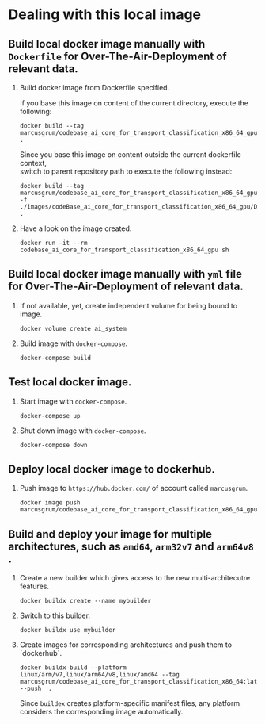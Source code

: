 
# Dealing with this local image

## Build local docker image manually with `Dockerfile` for Over-The-Air-Deployment of relevant data.

1. Build docker image from Dockerfile specified.

    If you base this image on content of the current directory, execute the following:

    ```
    docker build --tag marcusgrum/codebase_ai_core_for_transport_classification_x86_64_gpu .
    ```
	
	Since you base this image on content outside the current dockerfile context,	
	switch to parent repository path to execute the following instead:
	
	```
	docker build --tag marcusgrum/codebase_ai_core_for_transport_classification_x86_64_gpu:latest -f ./images/codeBase_ai_core_for_transport_classification_x86_64_gpu/Dockerfile .
	```

1. Have a look on the image created.    
    
    ```
    docker run -it --rm codebase_ai_core_for_transport_classification_x86_64_gpu sh
    ```
    
## Build local docker image manually with `yml` file for Over-The-Air-Deployment of relevant data.

1. If not available, yet, create independent volume for being bound to image.

    ```
    docker volume create ai_system
    ```
    
1. Build image with `docker-compose`.
    
    ```
    docker-compose build
    ```

## Test local docker image.

1. Start image with `docker-compose`.
    
    ```
    docker-compose up
    ```
    
1. Shut down image with `docker-compose`.
    
    ```
    docker-compose down
    ```

## Deploy local docker image to dockerhub.
 
1. Push image to `https://hub.docker.com/` of account called `marcusgrum`.
    
    ```
    docker image push marcusgrum/codebase_ai_core_for_transport_classification_x86_64_gpu:latest
    ```

## Build and deploy your image for multiple architectures, such as `amd64`, `arm32v7` and `arm64v8 `.

1. Create a new builder which gives access to the new multi-architecutre features.

    ```
    docker buildx create --name mybuilder
    ```

1. Switch to this builder.

    ```
    docker buildx use mybuilder
    ```

1. Create images for corresponding architectures and push them to ´dockerhub´.

    ```
    docker buildx build --platform linux/arm/v7,linux/arm64/v8,linux/amd64 --tag marcusgrum/codebase_ai_core_for_transport_classification_x86_64:latest --push  .
    
    ```
    
    Since `buildex` creates platform-specific manifest files, any platform considers the corresponding image automatically.